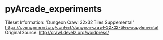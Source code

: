 # pyArcade_experiments

Tileset Information: "Dungeon Crawl 32x32 Tiles Supplemental"
https://opengameart.org/content/dungeon-crawl-32x32-tiles-supplemental
Original Source: http://crawl.develz.org/wordpress/




